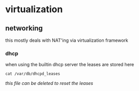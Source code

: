 virtualization
===

## networking

this mostly deals with NAT'ing via virtualization framework

### dhcp

when using the builtin dhcp server the leases are stored here
```
cat /var/db/dhcpd_leases
```

_this file can be deleted to reset the leases_

